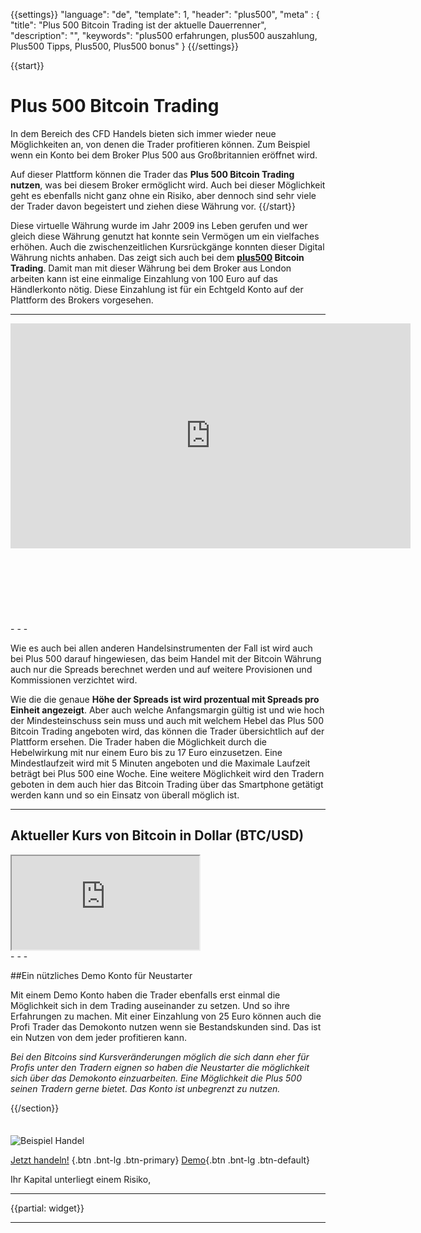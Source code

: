 {{settings}}
  "language": "de",
  "template": 1,
  "header": "plus500",
  "meta" : {
    "title": "Plus 500 Bitcoin Trading ist der aktuelle Dauerrenner",
    "description": "",
    "keywords": "plus500 erfahrungen, plus500 auszahlung, Plus500 Tipps, Plus500, Plus500 bonus"
  }
{{/settings}}


<div class="row">
<div class="col-md-9" role="main" markdown="1">

{{start}} 
# Plus 500 Bitcoin Trading


In dem Bereich des CFD Handels bieten sich immer wieder neue Möglichkeiten an, von denen die Trader profitieren können. Zum Beispiel wenn ein Konto bei dem Broker Plus 500 aus Großbritannien eröffnet wird. 

Auf dieser Plattform können die Trader das **Plus 500 Bitcoin Trading nutzen**, was bei diesem Broker ermöglicht wird. Auch bei dieser Möglichkeit geht es ebenfalls nicht ganz ohne ein Risiko, aber dennoch sind sehr viele der Trader davon begeistert und ziehen diese Währung vor.
{{/start}} 


Diese virtuelle Währung wurde im Jahr 2009 ins Leben gerufen und wer gleich diese Währung genutzt hat konnte sein Vermögen um ein vielfaches erhöhen. Auch die zwischenzeitlichen Kursrückgänge konnten dieser Digital Währung nichts anhaben. Das zeigt sich auch bei dem **[plus500](http://www.forexsrovnavac.cz/de/plus500) Bitcoin Trading**. Damit man mit dieser Währung bei dem Broker aus London arbeiten kann ist eine einmalige Einzahlung von 100 Euro auf das Händlerkonto nötig. Diese Einzahlung ist für ein Echtgeld Konto auf der Plattform des Brokers vorgesehen. 


- - - 
<div style="width:640px; height: 480px; margin:0 auto; padding:0;"><iframe width="640" height="360" src="https://www.youtube.com/embed/F7o0SI4rmQA?rel=0&amp;showinfo=0" frameborder="0" allowfullscreen style="display:block;"></iframe><a href="https://www.plus500.de/Trading/CryptoCurrencies.aspx?id=66349&tags=video_cryptocurrencies&pl=2" target="_blank" style="width:640px; height:120px; background:url('https://cdn.plus500.com/Media/Video/media_demo_de.png') no-repeat 0 0; display: block;"></a></div>
- - - 


Wie es auch bei allen anderen Handelsinstrumenten der Fall ist wird auch bei Plus 500 darauf hingewiesen, das beim Handel mit der Bitcoin Währung auch nur die Spreads berechnet werden und auf weitere Provisionen und Kommissionen verzichtet wird.

Wie die die genaue **Höhe der Spreads ist wird prozentual mit Spreads pro Einheit angezeigt**. Aber auch welche Anfangsmargin gültig ist und wie hoch der Mindesteinschuss sein muss und auch mit welchem Hebel das Plus 500 Bitcoin Trading angeboten wird, das können die Trader übersichtlich auf der Plattform ersehen. Die Trader haben die Möglichkeit durch die Hebelwirkung mit nur einem Euro bis zu 17 Euro einzusetzen. Eine Mindestlaufzeit wird mit 5 Minuten angeboten und die Maximale Laufzeit beträgt bei Plus 500 eine Woche. Eine weitere Möglichkeit wird den Tradern geboten in dem auch hier das Bitcoin Trading über das Smartphone getätigt werden kann und so ein Einsatz von überall möglich ist.

- - -
## Aktueller Kurs von Bitcoin in Dollar (BTC/USD)

<div class="container kurz">
<a href="http://www.plus500.com/de/StartTrading.aspx?id=66349&tags=Bitcoin&pl=2"></a>
<a href="http://www.plus500.com/de/StartTrading.aspx?id=66349&tags=Bitcoin&pl=2"></a>
<iframe src="http://marketools.plus500.com/Widgets/InstrumentChartContainer?hl=de&cty=DE&id=66349&tags=widg+chart+litecoin&pl=2&instSymb=BTCUSD"></iframe>
</div>
- - -

##Ein nützliches Demo Konto für Neustarter

Mit einem Demo Konto haben die Trader ebenfalls erst einmal die Möglichkeit sich in dem Trading auseinander zu setzen. Und so ihre Erfahrungen zu machen. Mit einer Einzahlung von 25 Euro können auch die Profi Trader das Demokonto nutzen wenn sie Bestandskunden sind. Das ist ein Nutzen von dem jeder profitieren kann. 

*Bei den Bitcoins sind Kursveränderungen möglich die sich dann eher für Profis unter den Tradern eignen so haben die Neustarter die möglichkeit sich über das Demokonto einzuarbeiten. Eine Möglichkeit die Plus 500 seinen Tradern gerne bietet. Das Konto ist unbegrenzt zu nutzen.*



{{/section}}
</div>
<div class="col-md-3" markdown="1">
<div class="well" markdown="1" style="margin-top: 2.5em">

![Beispiel Handel](http://www.forexsrovnavac.cz/assets/img/loga/plu150.png) 

[Jetzt handeln!](http://www.plus500.com/de/StartTrading.aspx?id=66349&pl=2 "Anmeldung") {.btn .bnt-lg .btn-primary} [Demo](http://www.plus500.com/de/StartTrading.aspx?id=66349&pl=2 "Demo-Konto"){.btn .bnt-lg .btn-default}

Ihr Kapital unterliegt einem Risiko,

</div>


- - -
{{partial: widget}}



</div>
<div class="container-fluid" markdown="1">


- - -


</div>
</div>
</div>

</div><!-- /itemreview -->